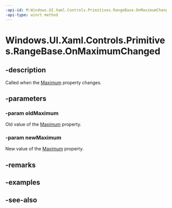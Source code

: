 ```yaml
---
-api-id: M:Windows.UI.Xaml.Controls.Primitives.RangeBase.OnMaximumChanged(System.Double,System.Double)
-api-type: winrt method
---
```


<!-- Method syntax
virtual protected void OnMaximumChanged(System.Double oldMaximum, System.Double newMaximum)
-->

# Windows.UI.Xaml.Controls.Primitives.RangeBase.OnMaximumChanged

## -description
Called when the [Maximum](rangebase_maximum.md) property changes.



## -parameters
### -param oldMaximum
Old value of the [Maximum](rangebase_maximum.md) property.

### -param newMaximum
New value of the [Maximum](rangebase_maximum.md) property.

## -remarks

## -examples

## -see-also
